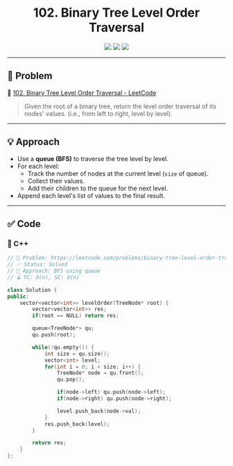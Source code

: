 <h1 align="center">102. Binary Tree Level Order Traversal</h1>

<p align="center">
  <img src="https://img.shields.io/badge/Difficulty-Medium-yellow?style=for-the-badge" />
  <img src="https://img.shields.io/badge/Status-Solved-success?style=for-the-badge" />
  <img src="https://img.shields.io/badge/Language-C++-blue?style=for-the-badge" />
</p>

---

## 📘 Problem

🔗 [102. Binary Tree Level Order Traversal - LeetCode](https://leetcode.com/problems/binary-tree-level-order-traversal/)  
> Given the root of a binary tree, return the level order traversal of its nodes' values. (i.e., from left to right, level by level).

---

## 💡 Approach

- Use a **queue (BFS)** to traverse the tree level by level.
- For each level:
  - Track the number of nodes at the current level (`size` of queue).
  - Collect their values.
  - Add their children to the queue for the next level.
- Append each level's list of values to the final result.

---

## ✅ Code

### 🔹 C++

```cpp
// 📌 Problem: https://leetcode.com/problems/binary-tree-level-order-traversal/
// ✅ Status: Solved
// 🧠 Approach: BFS using queue
// ⌛ TC: O(n), SC: O(n)

class Solution {
public:
    vector<vector<int>> levelOrder(TreeNode* root) {
        vector<vector<int>> res;
        if(root == NULL) return res;

        queue<TreeNode*> qu;
        qu.push(root);

        while(!qu.empty()) {
            int size = qu.size();
            vector<int> level;
            for(int i = 0; i < size; i++) {
                TreeNode* node = qu.front();
                qu.pop();

                if(node->left) qu.push(node->left);
                if(node->right) qu.push(node->right);

                level.push_back(node->val);
            }
            res.push_back(level);
        }

        return res;
    }
};
